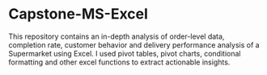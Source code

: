 # Capstone-MS-Excel
This repository contains an in-depth analysis of order-level data, completion rate, customer behavior and delivery performance analysis of a Supermarket using Excel. I used pivot tables, pivot charts, conditional formatting and other excel functions to extract actionable insights. 
